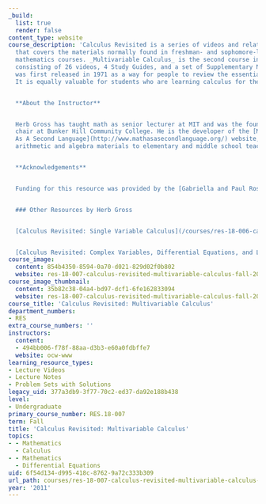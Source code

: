 ```yaml
---
_build:
  list: true
  render: false
content_type: website
course_description: 'Calculus Revisited is a series of videos and related resources
  that covers the materials normally found in freshman- and sophomore-level introductory
  mathematics courses. _Multivariable Calculus_ is the second course in the series,
  consisting of 26 videos, 4 Study Guides, and a set of Supplementary Notes. The series
  was first released in 1971 as a way for people to review the essentials of calculus.
  It is equally valuable for students who are learning calculus for the first time.


  **About the Instructor**


  Herb Gross has taught math as senior lecturer at MIT and was the founding math department
  chair at Bunker Hill Community College. He is the developer of the [Mathematics
  As A Second Language](http://www.mathasasecondlanguage.org/) website, providing
  arithmetic and algebra materials to elementary and middle school teachers.


  **Acknowledgements**


  Funding for this resource was provided by the [Gabriella and Paul Rosenbaum Foundation](http://www.rosenbaum-foundation.org/).


  ### Other Resources by Herb Gross


  [Calculus Revisited: Single Variable Calculus](/courses/res-18-006-calculus-revisited-single-variable-calculus-fall-2010/)


  [Calculus Revisited: Complex Variables, Differential Equations, and Linear Algebra](/courses/res-18-008-calculus-revisited-complex-variables-differential-equations-and-linear-algebra-fall-2011/)'
course_image:
  content: 854b4350-8594-0a70-d021-829d02f0b802
  website: res-18-007-calculus-revisited-multivariable-calculus-fall-2011
course_image_thumbnail:
  content: 35b82c38-04a4-bd97-dcf1-6fe162833094
  website: res-18-007-calculus-revisited-multivariable-calculus-fall-2011
course_title: 'Calculus Revisited: Multivariable Calculus'
department_numbers:
- RES
extra_course_numbers: ''
instructors:
  content:
  - 494bb006-f78f-88aa-d3b3-e60a0fdbffe7
  website: ocw-www
learning_resource_types:
- Lecture Videos
- Lecture Notes
- Problem Sets with Solutions
legacy_uid: 377a3db9-3f77-70c2-ed37-da92e188b438
level:
- Undergraduate
primary_course_number: RES.18-007
term: Fall
title: 'Calculus Revisited: Multivariable Calculus'
topics:
- - Mathematics
  - Calculus
- - Mathematics
  - Differential Equations
uid: 6f54d134-d995-418c-8762-9a72c333b309
url_path: courses/res-18-007-calculus-revisited-multivariable-calculus-fall-2011
year: '2011'
---
```

